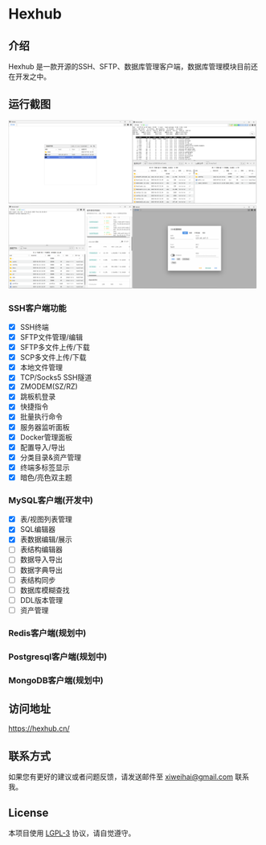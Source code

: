 # Hexhub

## 介绍

Hexhub 是一款开源的SSH、SFTP、数据库管理客户端，数据库管理模块目前还在开发之中。

## 运行截图
<img decoding="async" src="./snapshots/img1.png" width="49%"><img decoding="async" src="./snapshots/img2.png" width="49%">
<img decoding="async" src="./snapshots/img3.png" width="49%"><img decoding="async" src="./snapshots/img4.png" width="49%">

### SSH客户端功能
- [X] SSH终端
- [X] SFTP文件管理/编辑
- [X] SFTP多文件上传/下载
- [X] SCP多文件上传/下载
- [X] 本地文件管理
- [X] TCP/Socks5 SSH隧道
- [X] ZMODEM(SZ/RZ)
- [X] 跳板机登录
- [X] 快捷指令
- [X] 批量执行命令
- [X] 服务器监听面板
- [X] Docker管理面板
- [X] 配置导入/导出
- [X] 分类目录&资产管理
- [X] 终端多标签显示
- [X] 暗色/亮色双主题

### MySQL客户端(开发中)
- [X] 表/视图列表管理
- [X] SQL编辑器
- [X] 表数据编辑/展示
- [ ] 表结构编辑器
- [ ] 数据导入导出
- [ ] 数据字典导出
- [ ] 表结构同步
- [ ] 数据库模糊查找
- [ ] DDL版本管理
- [ ] 资产管理

### Redis客户端(规划中)

### Postgresql客户端(规划中)

### MongoDB客户端(规划中)

## 访问地址

https://hexhub.cn/

## 联系方式

如果您有更好的建议或者问题反馈，请发送邮件至 xiweihai@gmail.com 联系我。

## License

本项目使用 [LGPL-3](./LICENSE) 协议，请自觉遵守。
